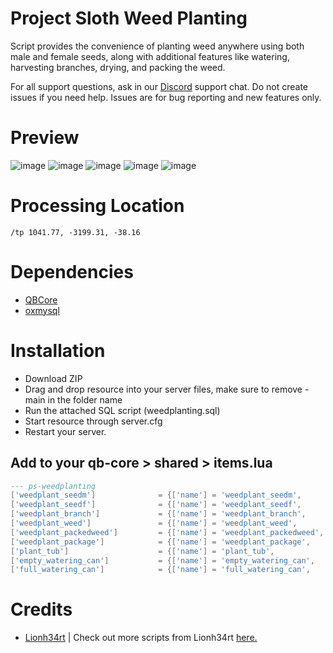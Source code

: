 # Project Sloth Weed Planting 

Script provides the convenience of planting weed anywhere using both male and female seeds, along with additional features like watering, harvesting branches, drying, and packing the weed.

For all support questions, ask in our [Discord](https://www.discord.gg/projectsloth) support chat. Do not create issues if you need help. Issues are for bug reporting and new features only.

# Preview
![image](https://user-images.githubusercontent.com/82112471/221007957-34e1641e-1cc0-469a-8bf1-33315ef1bdf0.png)
![image](https://user-images.githubusercontent.com/82112471/221006801-4639fe6e-3a07-4d27-b0e1-90e1134829fd.png)
![image](https://user-images.githubusercontent.com/82112471/221007532-bd50ae14-5927-4d7e-90fb-b2c1c9b0c467.png)
![image](https://user-images.githubusercontent.com/82112471/221007532-bd50ae14-5927-4d7e-90fb-b2c1c9b0c467.png)
![image](https://user-images.githubusercontent.com/107671912/222414486-e789257e-f9f4-4152-a8d0-738be9d13fa7.png)

# Processing Location

```
/tp 1041.77, -3199.31, -38.16
```
# Dependencies

- [QBCore](https://github.com/qbcore-framework/qb-core)
- [oxmysql](https://github.com/overextended/oxmysql)

# Installation
* Download ZIP
* Drag and drop resource into your server files, make sure to remove -main in the folder name
* Run the attached SQL script (weedplanting.sql)
* Start resource through server.cfg
* Restart your server.

## Add to your qb-core > shared > items.lua
```lua
--- ps-weedplanting
['weedplant_seedm'] 			 = {['name'] = 'weedplant_seedm', 			    ['label'] = 'Male Weed Seed', 			['weight'] = 0, 		['type'] = 'item', 		['image'] = 'weedplant_seed.png', 		['unique'] = false, 	['useable'] = false, 	['shouldClose'] = false,   ['combinable'] = nil,   ['description'] = 'Male Weed Seed'},
['weedplant_seedf'] 			 = {['name'] = 'weedplant_seedf', 			    ['label'] = 'Female Weed Seed', 		['weight'] = 0, 		['type'] = 'item', 		['image'] = 'weedplant_seed.png', 		['unique'] = false, 	['useable'] = true, 	['shouldClose'] = true,	   ['combinable'] = nil,   ['description'] = 'Female Weed Seed'},
['weedplant_branch'] 			 = {['name'] = 'weedplant_branch', 			    ['label'] = 'Weed Branch', 				['weight'] = 10000, 	['type'] = 'item', 		['image'] = 'weedplant_branch.png', 	['unique'] = true, 		['useable'] = false, 	['shouldClose'] = false,   ['combinable'] = nil,   ['description'] = 'Weed plant'},
['weedplant_weed'] 		     	 = {['name'] = 'weedplant_weed', 			    ['label'] = 'Dried Weed', 				['weight'] = 100, 		['type'] = 'item', 		['image'] = 'weedplant_weed.png', 		['unique'] = false, 	['useable'] = false, 	['shouldClose'] = false,   ['combinable'] = nil,   ['description'] = 'Weed ready for packaging'},
['weedplant_packedweed'] 		 = {['name'] = 'weedplant_packedweed', 			['label'] = 'Packed Weed', 				['weight'] = 100, 		['type'] = 'item', 		['image'] = 'weedplant_weed.png', 		['unique'] = true, 		['useable'] = false, 	['shouldClose'] = false,   ['combinable'] = nil,   ['description'] = 'Weed ready for sale'},
['weedplant_package'] 			 = {['name'] = 'weedplant_package', 			['label'] = 'Suspicious Package', 		['weight'] = 10000, 	['type'] = 'item', 		['image'] = 'weedplant_package.png', 	['unique'] = true, 		['useable'] = false, 	['shouldClose'] = false,   ['combinable'] = nil,   ['description'] = 'Suspicious Package'},
['plant_tub'] 			         = {['name'] = 'plant_tub', 			        ['label'] = 'Plant Tub', 		     	['weight'] = 1000, 		['type'] = 'item', 		['image'] = 'plant_tub.png', 		    ['unique'] = false, 	['useable'] = false, 	['shouldClose'] = false,   ['combinable'] = nil,   ['description'] = 'Pot for planting plants'},
['empty_watering_can'] 			 = {['name'] = 'empty_watering_can', 			['label'] = 'Empty Watering Can', 		['weight'] = 500, 		['type'] = 'item', 		['image'] = 'watering_can.png', 	    ['unique'] = true, 	    ['useable'] = true, 	['shouldClose'] = true,	   ['combinable'] = nil,   ['description'] = 'Empty watering can'},
['full_watering_can'] 			 = {['name'] = 'full_watering_can', 			['label'] = 'Full Watering Can', 		['weight'] = 1000, 		['type'] = 'item', 		['image'] = 'watering_can.png', 	    ['unique'] = true, 	    ['useable'] = false, 	['shouldClose'] = false,	   ['combinable'] = nil,   ['description'] = 'Watering can filled with water for watering plants'},
```
# Credits
* [Lionh34rt](https://github.com/Lionh34rt) | Check out more scripts from Lionh34rt [here.](https://lionh34rt.tebex.io/category/1954119)
